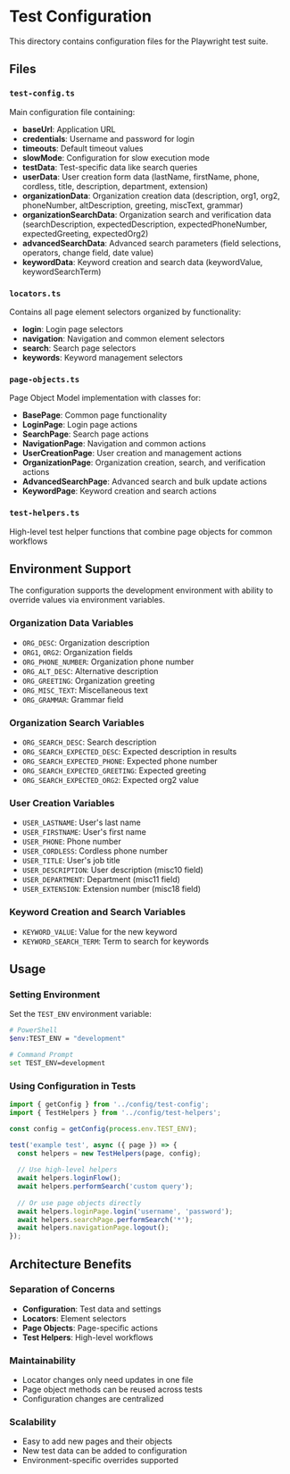 # Test Configuration

This directory contains configuration files for the Playwright test suite.

## Files

### `test-config.ts`
Main configuration file containing:
- **baseUrl**: Application URL
- **credentials**: Username and password for login
- **timeouts**: Default timeout values
- **slowMode**: Configuration for slow execution mode
- **testData**: Test-specific data like search queries
- **userData**: User creation form data (lastName, firstName, phone, cordless, title, description, department, extension)
- **organizationData**: Organization creation data (description, org1, org2, phoneNumber, altDescription, greeting, miscText, grammar)
- **organizationSearchData**: Organization search and verification data (searchDescription, expectedDescription, expectedPhoneNumber, expectedGreeting, expectedOrg2)
- **advancedSearchData**: Advanced search parameters (field selections, operators, change field, date value)
- **keywordData**: Keyword creation and search data (keywordValue, keywordSearchTerm)

### `locators.ts`
Contains all page element selectors organized by functionality:
- **login**: Login page selectors
- **navigation**: Navigation and common element selectors
- **search**: Search page selectors
- **keywords**: Keyword management selectors

### `page-objects.ts`
Page Object Model implementation with classes for:
- **BasePage**: Common page functionality
- **LoginPage**: Login page actions
- **SearchPage**: Search page actions  
- **NavigationPage**: Navigation and common actions
- **UserCreationPage**: User creation and management actions
- **OrganizationPage**: Organization creation, search, and verification actions
- **AdvancedSearchPage**: Advanced search and bulk update actions
- **KeywordPage**: Keyword creation and search actions

### `test-helpers.ts`
High-level test helper functions that combine page objects for common workflows

## Environment Support

The configuration supports the development environment with ability to override values via environment variables.

### Organization Data Variables
- `ORG_DESC`: Organization description
- `ORG1`, `ORG2`: Organization fields
- `ORG_PHONE_NUMBER`: Organization phone number
- `ORG_ALT_DESC`: Alternative description
- `ORG_GREETING`: Organization greeting
- `ORG_MISC_TEXT`: Miscellaneous text
- `ORG_GRAMMAR`: Grammar field

### Organization Search Variables
- `ORG_SEARCH_DESC`: Search description
- `ORG_SEARCH_EXPECTED_DESC`: Expected description in results
- `ORG_SEARCH_EXPECTED_PHONE`: Expected phone number
- `ORG_SEARCH_EXPECTED_GREETING`: Expected greeting
- `ORG_SEARCH_EXPECTED_ORG2`: Expected org2 value

### User Creation Variables
- `USER_LASTNAME`: User's last name
- `USER_FIRSTNAME`: User's first name
- `USER_PHONE`: Phone number
- `USER_CORDLESS`: Cordless phone number
- `USER_TITLE`: User's job title
- `USER_DESCRIPTION`: User description (misc10 field)
- `USER_DEPARTMENT`: Department (misc11 field)
- `USER_EXTENSION`: Extension number (misc18 field)

### Keyword Creation and Search Variables
- `KEYWORD_VALUE`: Value for the new keyword
- `KEYWORD_SEARCH_TERM`: Term to search for keywords

## Usage

### Setting Environment
Set the `TEST_ENV` environment variable:
```bash
# PowerShell
$env:TEST_ENV = "development"

# Command Prompt
set TEST_ENV=development
```

### Using Configuration in Tests
```typescript
import { getConfig } from '../config/test-config';
import { TestHelpers } from '../config/test-helpers';

const config = getConfig(process.env.TEST_ENV);

test('example test', async ({ page }) => {
  const helpers = new TestHelpers(page, config);
  
  // Use high-level helpers
  await helpers.loginFlow();
  await helpers.performSearch('custom query');
  
  // Or use page objects directly
  await helpers.loginPage.login('username', 'password');
  await helpers.searchPage.performSearch('*');
  await helpers.navigationPage.logout();
});
```

## Architecture Benefits

### Separation of Concerns
- **Configuration**: Test data and settings
- **Locators**: Element selectors
- **Page Objects**: Page-specific actions
- **Test Helpers**: High-level workflows

### Maintainability
- Locator changes only need updates in one file
- Page object methods can be reused across tests
- Configuration changes are centralized

### Scalability
- Easy to add new pages and their objects
- New test data can be added to configuration
- Environment-specific overrides supported
